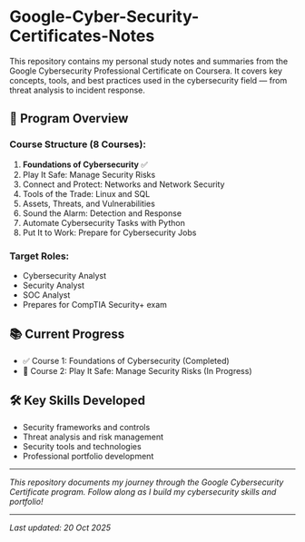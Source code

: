 # Google-Cyber-Security-Certificates-Notes
This repository contains my personal study notes and summaries from the Google Cybersecurity Professional Certificate on Coursera. It covers key concepts, tools, and best practices used in the cybersecurity field — from threat analysis to incident response.


## 🎯 Program Overview

### Course Structure (8 Courses):
1. **Foundations of Cybersecurity** ✅
2. Play It Safe: Manage Security Risks
3. Connect and Protect: Networks and Network Security
4. Tools of the Trade: Linux and SQL
5. Assets, Threats, and Vulnerabilities
6. Sound the Alarm: Detection and Response
7. Automate Cybersecurity Tasks with Python
8. Put It to Work: Prepare for Cybersecurity Jobs

### Target Roles:
- Cybersecurity Analyst
- Security Analyst
- SOC Analyst
- Prepares for CompTIA Security+ exam

## 📚 Current Progress
- ✅ Course 1: Foundations of Cybersecurity (Completed)
- 🔄 Course 2: Play It Safe: Manage Security Risks (In Progress)

## 🛠️ Key Skills Developed
- Security frameworks and controls
- Threat analysis and risk management
- Security tools and technologies
- Professional portfolio development

---

*This repository documents my journey through the Google Cybersecurity Certificate program. Follow along as I build my cybersecurity skills and portfolio!*

---

*Last updated: 20 Oct 2025*
